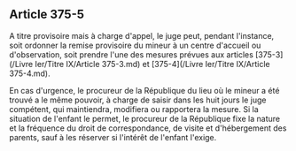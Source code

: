Article 375-5
----
A titre provisoire mais à charge d'appel, le juge peut, pendant l'instance, soit
ordonner la remise provisoire du mineur à un centre d'accueil ou d'observation,
soit prendre l'une des mesures prévues aux articles [375-3](/Livre Ier/Titre IX/Article 375-3.md) et [375-4](/Livre Ier/Titre IX/Article 375-4.md).

En cas d'urgence, le procureur de la République du lieu où le mineur a été
trouvé a le même pouvoir, à charge de saisir dans les huit jours le juge
compétent, qui maintiendra, modifiera ou rapportera la mesure. Si la situation
de l'enfant le permet, le procureur de la République fixe la nature et la
fréquence du droit de correspondance, de visite et d'hébergement des parents,
sauf à les réserver si l'intérêt de l'enfant l'exige.
